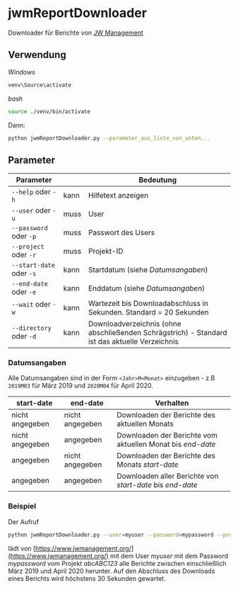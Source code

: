 ﻿# jwmReportDownloader
Downloader für Berichte von [JW Management](https://www.jwmanagement.org/)

## Verwendung
*Windows*
```bash
venv\Source\activate
```
*bash*
```bash
source ./venv/bin/activate
```
Dann:
```bash
python jwmReportDownloader.py --parameter_aus_liste_von_unten...
```

## Parameter
| Parameter                |      | Bedeutung                                                                                      |
| ------------------------ | ---- | ---------------------------------------------------------------------------------------------- |
| `--help` oder `-h`       | kann | Hilfetext anzeigen                                                                             |
| `--user` oder `-u`       | muss | User                                                                                           |
| `--password` oder `-p`   | muss | Passwort des Users                                                                             |
| `--project` oder `-r`    | muss | Projekt-ID                                                                                     |
| `--start-date` oder `-s` | kann | Startdatum (siehe *Datumsangaben*)                                                             |
| `--end-date` oder `-e`   | kann | Enddatum (siehe *Datumsangaben*)                                                               |
| `--wait` oder `-w`       | kann | Wartezeit bis Downloadabschluss in Sekunden. Standard = 20 Sekunden                            |
| `--directory` oder `-d`  | kann | Downloadverzeichnis (ohne abschließenden Schrägstrich) - Standard ist das aktuelle Verzeichnis |

### Datumsangaben
Alle Datumsangaben sind in der Form `<Jahr>M<Monat>` einzugeben - z.B 
`2019M03` für März 2019 und `2020M04` für April 2020.

| start-date      | end-date        | Verhalten                                                  |
| --------------- | --------------- | ---------------------------------------------------------- |
| nicht angegeben | nicht angegeben | Downloaden der Berichte des aktuellen Monats               |
| nicht angegeben | angegeben       | Downloaden der Berichte vom aktuellen Monat bis *end-date* |
| angegeben       | nicht angegeben | Downloaden der Berichte des Monats *start-date*            |
| angegeben       | angegeben       | Downloaden aller Berichte von *start-date* bis *end-date*  |


### Beispiel
Der Aufruf
```bash
python jwmReportDownloader.py --user=myuser --password=mypassword --project=abcABC123 --directory=/my/download/dir --start-date=2019M03 --end-date=2020M04 --wait=30
```
lädt von [https://www.jwmanagement.org/](https://www.jwmanagement.org/) mit dem User *myuser* mit dem Password 
*mypassword* vom Projekt *abcABC123* alle Berichte zwischen einschließlich 
März 2019 und April 2020 herunter. Auf den Abschluss des Downloads eines Berichts wird höchstens 30 Sekunden gewartet.